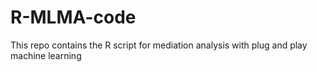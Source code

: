 # R-MLMA-code
This repo contains the R script for mediation analysis with plug and play machine learning 
